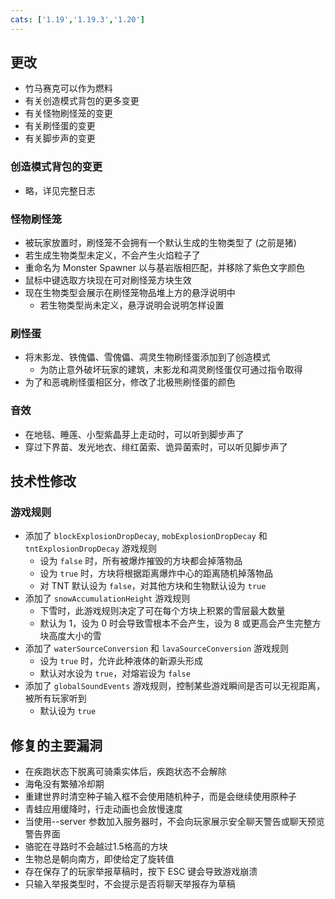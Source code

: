 ```yaml
---
cats: ['1.19','1.19.3','1.20']
---
```

## 更改
* 竹马赛克可以作为燃料
* 有关创造模式背包的更多变更
* 有关怪物刷怪笼的变更
* 有关刷怪蛋的变更
* 有关脚步声的变更

### 创造模式背包的变更
* 略，详见完整日志

### 怪物刷怪笼
* 被玩家放置时，刷怪笼不会拥有一个默认生成的生物类型了 (之前是猪)
* 若生成生物类型未定义，不会产生火焰粒子了
* 重命名为 Monster Spawner 以与基岩版相匹配，并移除了紫色文字颜色
* 鼠标中键选取方块现在可对刷怪笼方块生效
* 现在生物类型会展示在刷怪笼物品堆上方的悬浮说明中
	* 若生物类型尚未定义，悬浮说明会说明怎样设置

### 刷怪蛋
* 将末影龙、铁傀儡、雪傀儡、凋灵生物刷怪蛋添加到了创造模式
	* 为防止意外破坏玩家的建筑，末影龙和凋灵刷怪蛋仅可通过指令取得
* 为了和恶魂刷怪蛋相区分，修改了北极熊刷怪蛋的颜色

### 音效
* 在地毯、睡莲、小型紫晶芽上走动时，可以听到脚步声了
* 穿过下界苗、发光地衣、绯红菌索、诡异菌索时，可以听见脚步声了

## 技术性修改
### 游戏规则
* 添加了 `blockExplosionDropDecay`, `mobExplosionDropDecay` 和 `tntExplosionDropDecay` 游戏规则
	* 设为 `false` 时，所有被爆炸摧毁的方块都会掉落物品
	* 设为 `true` 时，方块将根据距离爆炸中心的距离随机掉落物品
	* 对 TNT 默认设为 `false`，对其他方块和生物默认设为 `true`
* 添加了 `snowAccumulationHeight` 游戏规则
	* 下雪时，此游戏规则决定了可在每个方块上积累的雪层最大数量
	* 默认为 1，设为 0 时会导致雪根本不会产生，设为 8 或更高会产生完整方块高度大小的雪
* 添加了 `waterSourceConversion` 和 `lavaSourceConversion` 游戏规则
	* 设为 `true` 时，允许此种液体的新源头形成
	* 默认对水设为 `true`，对熔岩设为 `false`
* 添加了 `globalSoundEvents` 游戏规则，控制某些游戏瞬间是否可以无视距离，被所有玩家听到
	* 默认设为 `true`

## 修复的主要漏洞
* 在疾跑状态下脱离可骑乘实体后，疾跑状态不会解除
* 海龟没有繁殖冷却期
* 重建世界时清空种子输入框不会使用随机种子，而是会继续使用原种子
* 青蛙应用缓降时，行走动画也会放慢速度
* 当使用--server 参数加入服务器时，不会向玩家展示安全聊天警告或聊天预览警告界面
* 骆驼在寻路时不会越过1.5格高的方块
* 生物总是朝向南方，即使给定了旋转值
* 存在保存了的玩家举报草稿时，按下 ESC 键会导致游戏崩溃
* 只输入举报类型时，不会提示是否将聊天举报存为草稿
